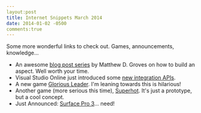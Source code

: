 ```yaml
---
layout:post
title: Internet Snippets March 2014
date: 2014-01-02 -0500
comments:true
---
```

Some more wonderful links to check out. Games, announcements, knowledge...   
- An awesome [blog post series](http://crosscuttingconcerns.com/tag/LetsBuildAnAspect) by Matthew D. Groves on how to build an aspect. Well worth your time.  
- Visual Studio Online just introduced some [new integration APIs](http://www.visualstudio.com/en-us/integrate/explore/explore-vso-vsi).  
- A new game [Glorious Leader](http://www.nbcnews.com/tech/video-games/glorious-leader-kim-jong-un-star-his-own-video-game-n106031). I'm leaning towards this is hilarious!  
- Another game (more serious this time), [Superhot](http://superhotgame.com/play-prototype). It's just a prototype, but a cool concept.  
- Just Announced: [Surface Pro 3](http://blog.surface.com/2014/05/announcing-surface-pro-3/)... need!  